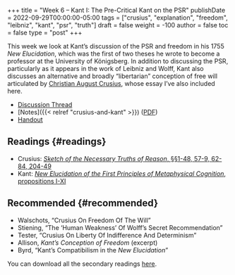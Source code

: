 +++
title = "Week 6 – Kant I: The Pre-Critical Kant on the PSR"
publishDate = 2022-09-29T00:00:00-05:00
tags = ["crusius", "explanation", "freedom", "leibniz", "kant", "psr", "truth"]
draft = false
weight = -100
author = false
toc = false
type = "post"
+++

This week we look at Kant&rsquo;s discussion of the PSR and freedom in his 1755 _New Elucidation_, which was the first of two theses he wrote to become a professor at the University of Königsberg. In addition to discussing the PSR, particularly as it appears in the work of Leibniz and Wolff, Kant also discusses an alternative and broadly &ldquo;libertarian&rdquo; conception of free will articulated by [Christian August Crusius](https://plato.stanford.edu/entries/18thGerman-preKant/#ChriAuguCrus), whose essay I&rsquo;ve also included here.

-   [Discussion Thread](https://discord.com/channels/1006739669842673674/1022675289140109363)
-   [Notes]({{< relref "crusius-and-kant" >}}) ([PDF](/materials/handouts/crusius-and-kant.pdf))
-   [Handout](/materials/handouts/week-6-handout.pdf)


## Readings {#readings}

-   Crusius: [_Sketch of the Necessary Truths of Reason_, §§1-48, 57-9, 62-84, 204-49](https://www.icloud.com/iclouddrive/0e4zop-x9hyVNFla0Ve8SM2xA#crusius2009)
-   Kant: [_New Elucidation of the First Principles of Metaphysical Cognition_, propositions I-XI](https://www.icloud.com/iclouddrive/01bdi-2d4ViOfxtJospDOOwwA#kant1992-NE)


## Recommended {#recommended}

-   Walschots, &ldquo;Crusius On Freedom Of The Will&rdquo;
-   Stiening, &ldquo;The &lsquo;Human Weakness&rsquo; Of Wolff&rsquo;s Secret Recommendation&rdquo;
-   Tester, &ldquo;Crusius On Liberty Of Indifference And Determinism&rdquo;
-   Allison, _Kant&rsquo;s Conception of Freedom_ (excerpt)
-   Byrd, &ldquo;Kant&rsquo;s Compatibilism in the _New Elucidation_&rdquo;

You can download all the secondary readings [here](https://www.dropbox.com/sh/qn1qghiy86xg2j4/AAAEpd8mci3kB7OjOOhNWnoba?dl=0).
